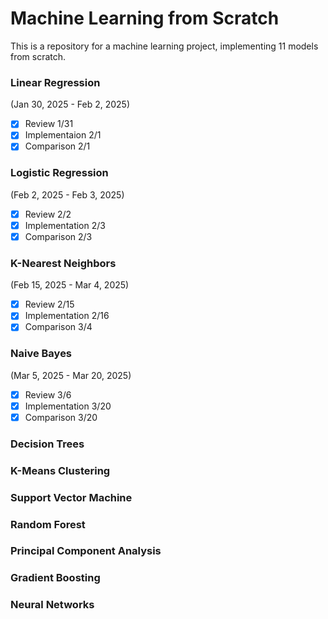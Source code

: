 # Machine Learning from Scratch
This is a repository for a machine learning project, implementing 11 models from scratch.

### Linear Regression
(Jan 30, 2025 - Feb 2, 2025)
- [x] Review 1/31
- [x] Implementaion 2/1
- [x] Comparison 2/1

### Logistic Regression
(Feb 2, 2025 - Feb 3, 2025)
- [x] Review 2/2
- [x] Implementation 2/3
- [x] Comparison 2/3

### K-Nearest Neighbors
(Feb 15, 2025 - Mar 4, 2025)
- [x] Review 2/15
- [x] Implementation 2/16
- [x] Comparison 3/4

### Naive Bayes
(Mar 5, 2025 - Mar 20, 2025)
- [x] Review 3/6
- [x] Implementation 3/20
- [x] Comparison 3/20

### Decision Trees

### K-Means Clustering

### Support Vector Machine

### Random Forest

### Principal Component Analysis

### Gradient Boosting

### Neural Networks
